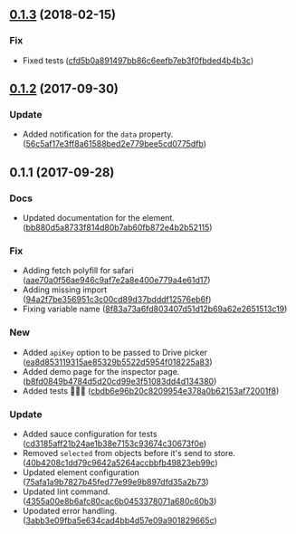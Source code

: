<a name="0.1.3"></a>
## [0.1.3](https://github.com/advanced-rest-client/import-panel/compare/0.1.2...0.1.3) (2018-02-15)


### Fix

* Fixed tests ([cfd5b0a891497bb86c6eefb7eb3f0fbded4b4b3c](https://github.com/advanced-rest-client/import-panel/commit/cfd5b0a891497bb86c6eefb7eb3f0fbded4b4b3c))



<a name="0.1.2"></a>
## [0.1.2](https://github.com/advanced-rest-client/import-panel/compare/0.1.1...0.1.2) (2017-09-30)


### Update

* Added notification for the `data` property. ([56c5af17e3ff8a61588bed2e779bee5cd0775dfb](https://github.com/advanced-rest-client/import-panel/commit/56c5af17e3ff8a61588bed2e779bee5cd0775dfb))



<a name="0.1.1"></a>
## 0.1.1 (2017-09-28)


### Docs

* Updated documentation for the element. ([bb880d5a8733f814d80b7ab60fb872e4b2b52115](https://github.com/advanced-rest-client/import-panel/commit/bb880d5a8733f814d80b7ab60fb872e4b2b52115))

### Fix

* Adding fetch polyfill for safari ([aae70a0f56ae946c9af7e2a8e400e779a4e61d17](https://github.com/advanced-rest-client/import-panel/commit/aae70a0f56ae946c9af7e2a8e400e779a4e61d17))
* Adding missing import ([94a2f7be356951c3c00cd89d37bdddf12576eb6f](https://github.com/advanced-rest-client/import-panel/commit/94a2f7be356951c3c00cd89d37bdddf12576eb6f))
* Fixing variable name ([8f83a73a6fd803407d51d12b69a62e2651513c19](https://github.com/advanced-rest-client/import-panel/commit/8f83a73a6fd803407d51d12b69a62e2651513c19))

### New

* Added `apiKey` option to be passed to Drive picker ([ea8d853119315ae85329b5522d5954f018225a83](https://github.com/advanced-rest-client/import-panel/commit/ea8d853119315ae85329b5522d5954f018225a83))
* Added demo page for the inspector page. ([b8fd0849b4784d5d20cd99e3f51083dd4d134380](https://github.com/advanced-rest-client/import-panel/commit/b8fd0849b4784d5d20cd99e3f51083dd4d134380))
* Added tests 🚀🚀🚀 ([cbdb6e96b20c8209954e378a0b62153af72001f8](https://github.com/advanced-rest-client/import-panel/commit/cbdb6e96b20c8209954e378a0b62153af72001f8))

### Update

* Added sauce configuration for tests ([cd3185aff21b24ae1b38e7153c93674c30673f0e](https://github.com/advanced-rest-client/import-panel/commit/cd3185aff21b24ae1b38e7153c93674c30673f0e))
* Removed `selected` from objects before it's send to store. ([40b4208c1dd79c9642a5264accbbfb49823eb99c](https://github.com/advanced-rest-client/import-panel/commit/40b4208c1dd79c9642a5264accbbfb49823eb99c))
* Updated element configuration ([75afa1a9b7827b45fed77e99e9b897dfd35a2b73](https://github.com/advanced-rest-client/import-panel/commit/75afa1a9b7827b45fed77e99e9b897dfd35a2b73))
* Updated lint command. ([4355a00e8b6afc80cac6b0453378071a680c60b3](https://github.com/advanced-rest-client/import-panel/commit/4355a00e8b6afc80cac6b0453378071a680c60b3))
* Upodated error handling. ([3abb3e09fba5e634cad4bb4d57e09a901829665c](https://github.com/advanced-rest-client/import-panel/commit/3abb3e09fba5e634cad4bb4d57e09a901829665c))



